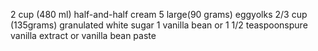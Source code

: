 2 cup (480 ml) half-and-half cream
5 large(90 grams) eggyolks
2/3 cup (135grams) granulated white sugar
1 vanilla bean or 1 1/2 teaspoonspure vanilla extract or vanilla bean paste